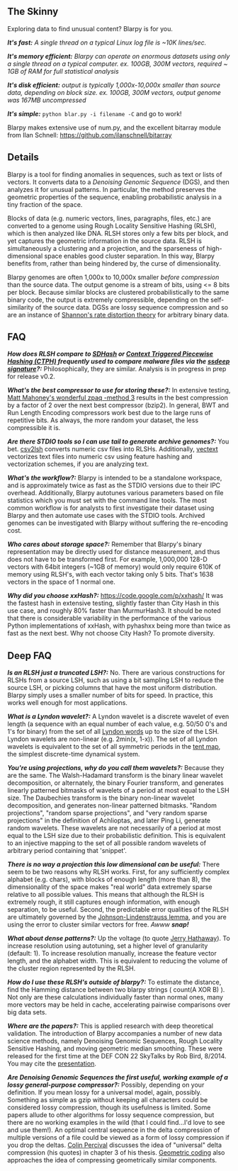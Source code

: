 ## The Skinny

Exploring data to find unusual content? Blarpy is for you.

***It's fast:*** *A single thread on a typical Linux log file is ~10K lines/sec.*

***It's memory efficient:*** *Blarpy can operate on enormous datasets using only a single thread on a typical computer. ex. 100GB, 300M vectors, required ~ 1GB of RAM for full statistical analysis*

***It's disk efficient:*** *output is typically 1,000x-10,000x smaller than source data, depending on block size. ex. 100GB, 300M vectors, output genome was 167MB uncompressed*

***It's simple:*** `python blar.py -i filename -C` and go to work!

Blarpy makes extensive use of num.py, and the excellent bitarray module from Ilan Schnell: https://github.com/ilanschnell/bitarray

## Details

Blarpy is a tool for finding anomalies in sequences, such as text or lists of vectors. It converts data to a *Denoising Genomic Sequence* (DGS), and then analyzes it for unusual patterns. In particular, the method preserves the geometric properties of the sequence, enabling probabilistic analysis in a tiny fraction of the space.

Blocks of data (e.g. numeric vectors, lines, paragraphs, files, etc.) are converted to a genome using Rough Locality Sensitive Hashing (RLSH), which is then analyzed like DNA. RLSH stores only a few bits per block, and yet captures the geometric information in the source data. RLSH is simultaneously a clustering and a projection, and the sparseness of high-dimensional space enables good cluster separation. In this way, Blarpy benefits from, rather than being hindered by, the curse of dimensionality.

Blarpy genomes are often 1,000x to 10,000x smaller *before compression* than the source data. The output genome is a stream of bits, using <= 8 bits per block. Because similar blocks are clustered probabilistically to the same binary code, the output is extremely compressible, depending on the self-similarity of the source data. DGSs are lossy sequence compression and so are an instance of [Shannon's rate distortion theory](http://www.wikiwand.com/en/Rate%E2%80%93distortion_theory) for arbitrary binary data.

## FAQ

***How does RLSH compare to [SDHash](http://roussev.net/sdhash/sdhash.html) or [Context Triggered Piecewise Hashing (CTPH)](http://dfrws.org/2006/proceedings/12-Kornblum.pdf) frequently used to compare malware files via the [ssdeep signature](http://ssdeep.sourceforge.net/)?:*** Philosophically, they are similar. Analysis is in progress in prep for release v0.2.

***What's the best compressor to use for storing these?:*** In extensive testing, [Matt Mahoney's wonderful zpaq -method 3](http://www.wikiwand.com/en/ZPAQ) results in the best compression by a factor of 2 over the next best compressor (bzip2). In general, BWT and Run Length Encoding compressors work best due to the large runs of repetitive bits. As always, the more random your dataset, the less compressible it is.

***Are there STDIO tools so I can use tail to generate archive genomes?:*** You bet. [csv2lsh](https://code.google.com/p/csv2lsh/) converts numeric csv files into RLSHs. Additionally, [vectext](https://code.google.com/p/vectxt/) vectorizes text files into numeric csv using feature hashing and vectorization schemes, if you are analyzing text.

***What's the workflow?:*** Blarpy is intended to be a standalone workspace, and is approximately twice as fast as the STDIO versions due to their IPC overhead. Additionally, Blarpy autotunes various parameters based on file statistics which you must set with the command line tools. The most common workflow is for analysts to first investigate their dataset using Blarpy and then automate use cases with the STDIO tools. Archived genomes can be investigated with Blarpy without suffering the re-encoding cost.

***Who cares about storage space?:*** Remember that Blarpy's binary representation may be directly used for distance measurement, and thus does not have to be transformed first. For example, 1,000,000 128-D vectors with 64bit integers (~1GB of memory) would only require 610K of memory using RLSH's, with each vector taking only 5 bits. That's 1638 vectors in the space of 1 normal one.

***Why did you choose xxHash?:*** https://code.google.com/p/xxhash/ It was the fastest hash in extensive testing, slightly faster than City Hash in this use case, and roughly 80% faster than MurmurHash3. It should be noted that there is considerable variability in the performance of the various Python implementations of xxHash, with pyhashxx being more than twice as fast as the next best. Why not choose City Hash? To promote diversity.

## Deep FAQ

***Is an RLSH just a truncated LSH?:*** No. There are various constructions for RLSHs from a source LSH, such as using a bit sampling LSH to reduce the source LSH, or picking columns that have the most uniform distribution. Blarpy simply uses a smaller number of bits for speed. In practice, this works well enough for most applications.

***What is a Lyndon wavelet?:*** A Lyndon wavelet is a discrete wavelet of even length (a sequence with an equal number of each value, e.g. 50/50 0's and 1's for binary) from the set of all [Lyndon words](http://www.wikiwand.com/en/Lyndon_word) up to the size of the LSH. Lyndon wavelets are non-linear (e.g. 2min(x, 1-x)). The set of all Lyndon wavelets is equivalent to the set of all symmetric periods in the [tent map](http://www.wikiwand.com/en/Tent_map), the simplest discrete-time dynamical system.

***You're using projections, why do you call them wavelets?:*** Because they are the same. The Walsh-Hadamard transform is the binary linear wavelet decomposition, or alternately, the binary Fourier transform, and generates linearly patterned bitmasks of wavelets of a period at most equal to the LSH size. The Daubechies transform is the binary non-linear wavelet decomposition, and generates non-linear patterned bitmasks. "Random projections", "random sparse projections", and "very random sparse projections" in the definition of Achlioptas, and later Ping Li, generate random wavelets. These wavelets are not necessarily of a period at most equal to the LSH size due to their probabilistic definition. This is equivalent to an injective mapping to the set of all possible random wavelets of arbitrary period containing that 'snippet'.

***There is no way a projection this low dimensional can be useful:*** There seem to be two reasons why RLSH works. First, for any sufficiently complex alphabet (e.g. chars), with blocks of enough length (more than 8), the dimensionality of the space makes "real world" data extremely sparse relative to all possible values. This means that although the RLSH is extremely rough, it still captures enough information, with enough separation, to be useful. Second, the predictable error qualities of the RLSH are ultimately governed by the [Johnson-Lindenstrauss lemma](http://www.wikiwand.com/en/Johnson%E2%80%93Lindenstrauss_lemma), and you are using the error to cluster similar vectors for free. *Awww* ***snap!***

***What about dense patterns?:*** Up the voltage (to quote [Jerry Hathaway](http://www.imdb.com/character/ch0017496/?ref_=tt_cl_t4)). To increase resolution using autotuning, set a higher level of granularity (default: 1). To increase resolution manually, increase the feature vector length, and the alphabet width. This is equivalent to reducing the volume of the cluster region represented by the RLSH.

***How do I use these RLSH's outside of blarpy?:*** To estimate the distance, find the Hamming distance between two blarpy strings ( count(A XOR B) ). Not only are these calculations individually faster than normal ones, many more vectors may be held in cache, accelerating pairwise comparisons over big data sets.

***Where are the papers?:*** This is applied research with deep theoretical validation. The introduction of Blarpy accompanies a number of new data science methods, namely Denoising Genomic Sequences, Rough Locality Sensitive Hashing, and moving geometric median smoothing. These were released for the first time at the DEF CON 22 SkyTalks by Rob Bird, 8/2014. You may cite the [presentation](http://www.slideshare.net/RobBird/genomic-en).

***Are Denoising Genomic Sequences the first useful, working example of a lossy general-purpose compressor?:*** Possibly, depending on your definition. If you mean lossy for a universal model, again, possibly. Something as simple as gzip without keeping all characters could be considered lossy compression, though its usefulness is limited. Some papers allude to other algorithms for lossy sequence compression, but there are no working examples in the wild (that I could find...I'd love to see and use them!). An optimal central sequence in the delta compression of multiple versions of a file could be viewed as a form of lossy compression if you drop the deltas. [Colin Percival](http://maths-people.anu.edu.au/~brent/pd/Percival-thesis.pdf) discusses the idea of "universal" delta compression (his quotes) in chapter 3 of his thesis. [Geometric coding](http://128.148.66.142/taubin/pdfs/taubin-etal-pieee98.pdf) also approaches the idea of compressing geometrically similar components.

